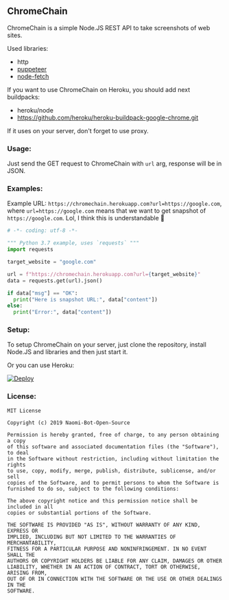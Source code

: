 ## ChromeChain
ChromeChain is a simple Node.JS REST API to take screenshots of web sites.

Used libraries:
* http
* [puppeteer](https://github.com/puppeteer/puppeteer)
* [node-fetch](https://github.com/bitinn/node-fetch)

If you want to use ChromeChain on Heroku, you should add next buildpacks:
- heroku/node
- https://github.com/heroku/heroku-buildpack-google-chrome.git

If it uses on your server, don't forget to use proxy.

### Usage:
Just send the GET request to ChromeChain with `url` arg, response will be in JSON.


### Examples:

Example URL:
`https://chromechain.herokuapp.com?url=https://google.com`, where `url=https://google.com` means that we want to get snapshot of `https://google.com`. Lol, I think this is understandable :eyes:

```python
# -*- coding: utf-8 -*-

""" Python 3.7 example, uses `requests` """
import requests

target_website = "google.com"

url = f"https://chromechain.herokuapp.com?url={target_website}"
data = requests.get(url).json()

if data["msg"] == "OK":
  print("Here is snapshot URL:", data["content"])
else:
  print("Error:", data["content"])
```

### Setup:
To setup ChromeChain on your server, just clone the repository, install Node.JS and libraries and then just start it.


Or you can use Heroku:

 [![Deploy](https://www.herokucdn.com/deploy/button.svg)](https://heroku.com/deploy?template=https://github.com/Naomi-Bot-Open-Source/ChromeChain)

### License:
```
MIT License

Copyright (c) 2019 Naomi-Bot-Open-Source

Permission is hereby granted, free of charge, to any person obtaining a copy
of this software and associated documentation files (the "Software"), to deal
in the Software without restriction, including without limitation the rights
to use, copy, modify, merge, publish, distribute, sublicense, and/or sell
copies of the Software, and to permit persons to whom the Software is
furnished to do so, subject to the following conditions:

The above copyright notice and this permission notice shall be included in all
copies or substantial portions of the Software.

THE SOFTWARE IS PROVIDED "AS IS", WITHOUT WARRANTY OF ANY KIND, EXPRESS OR
IMPLIED, INCLUDING BUT NOT LIMITED TO THE WARRANTIES OF MERCHANTABILITY,
FITNESS FOR A PARTICULAR PURPOSE AND NONINFRINGEMENT. IN NO EVENT SHALL THE
AUTHORS OR COPYRIGHT HOLDERS BE LIABLE FOR ANY CLAIM, DAMAGES OR OTHER
LIABILITY, WHETHER IN AN ACTION OF CONTRACT, TORT OR OTHERWISE, ARISING FROM,
OUT OF OR IN CONNECTION WITH THE SOFTWARE OR THE USE OR OTHER DEALINGS IN THE
SOFTWARE.
```
